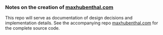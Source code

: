 ### Notes on the creation of [maxhubenthal.com](http://www.maxhubenthal.com)
This repo will serve as documentation of design decisions and implementation details. See the accompanying repo [maxhubenthal.com](https://github.com/mhubenthal/maxhubenthal.com) for the complete source code. 
